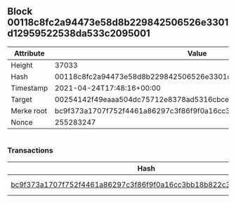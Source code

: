 ## Block 00118c8fc2a94473e58d8b229842506526e3301d12959522538da533c2095001

Attribute | Value
--- | ---
Height | 37033
Hash | 00118c8fc2a94473e58d8b229842506526e3301d12959522538da533c2095001
Timestamp | 2021-04-24T17:48:16+00:00
Target | 00254142f49eaaa504dc75712e8378ad5316cbcead634704b3734b6271167cc4
Merke root | bc9f373a1707f752f4461a86297c3f86f9f0a16cc3bb18b822c33451ae9fd729
Nonce | 255283247

```

```

### Transactions

Hash | Amount
--- | ---
[bc9f373a1707f752f4461a86297c3f86f9f0a16cc3bb18b822c33451ae9fd729](bc9f373a1707f752f4461a86297c3f86f9f0a16cc3bb18b822c33451ae9fd729.md) | 10.00000000 SKEPTI 
